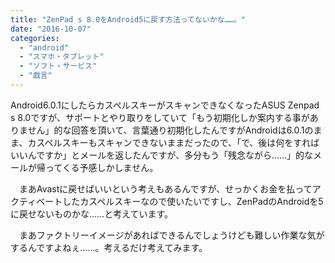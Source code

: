 ```yaml
---
title: "ZenPad s 8.0をAndroid5に戻す方法ってないかな……。"
date: "2016-10-07"
categories: 
  - "android"
  - "スマホ・タブレット"
  - "ソフト・サービス"
  - "戯言"
---
```


Android6.0.1にしたらカスペルスキーがスキャンできなくなったASUS Zenpad s 8.0ですが、サポートとやり取りをしていて「もう初期化しか案内する事がありません」的な回答を頂いて、言葉通り初期化したんですがAndroidは6.0.1のまま、カスペルスキーもスキャンできないままだったので、「で、後は何をすればいいんですか」とメールを返したんですが、多分もう「残念ながら……」的なメールが帰ってくる予感しかしません。

　まあAvastに戻せばいいという考えもあるんですが、せっかくお金を払ってアクティベートしたカスペルスキーなので使いたいですし、ZenPadのAndroidを5に戻せないものかな……と考えています。

　まあファクトリーイメージがあればできるんでしょうけども難しい作業な気がするんですよねぇ……。考えるだけ考えてみます。
